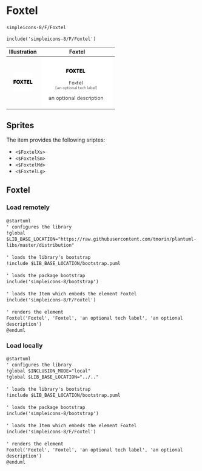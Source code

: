# Foxtel


```text
simpleicons-8/F/Foxtel
```

```text
include('simpleicons-8/F/Foxtel')
```



| Illustration | Foxtel |
| :---: | :---: |
| ![illustration for Illustration](../../simpleicons-8/F/Foxtel.png) | ![illustration for Foxtel](../../simpleicons-8/F/Foxtel.Local.png) |



## Sprites
The item provides the following sriptes:

- `<$FoxtelXs>`
- `<$FoxtelSm>`
- `<$FoxtelMd>`
- `<$FoxtelLg>`





## Foxtel

### Load remotely
```plantuml
@startuml
' configures the library
!global $LIB_BASE_LOCATION="https://raw.githubusercontent.com/tmorin/plantuml-libs/master/distribution"

' loads the library's bootstrap
!include $LIB_BASE_LOCATION/bootstrap.puml

' loads the package bootstrap
include('simpleicons-8/bootstrap')

' loads the Item which embeds the element Foxtel
include('simpleicons-8/F/Foxtel')

' renders the element
Foxtel('Foxtel', 'Foxtel', 'an optional tech label', 'an optional description')
@enduml
```

### Load locally
```plantuml
@startuml
' configures the library
!global $INCLUSION_MODE="local"
!global $LIB_BASE_LOCATION="../.."

' loads the library's bootstrap
!include $LIB_BASE_LOCATION/bootstrap.puml

' loads the package bootstrap
include('simpleicons-8/bootstrap')

' loads the Item which embeds the element Foxtel
include('simpleicons-8/F/Foxtel')

' renders the element
Foxtel('Foxtel', 'Foxtel', 'an optional tech label', 'an optional description')
@enduml
```

